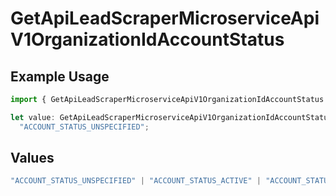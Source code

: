 # GetApiLeadScraperMicroserviceApiV1OrganizationIdAccountStatus

## Example Usage

```typescript
import { GetApiLeadScraperMicroserviceApiV1OrganizationIdAccountStatus } from "oppulence-backend-sdk/models/operations";

let value: GetApiLeadScraperMicroserviceApiV1OrganizationIdAccountStatus =
  "ACCOUNT_STATUS_UNSPECIFIED";
```

## Values

```typescript
"ACCOUNT_STATUS_UNSPECIFIED" | "ACCOUNT_STATUS_ACTIVE" | "ACCOUNT_STATUS_SUSPENDED" | "ACCOUNT_STATUS_PENDING_VERIFICATION"
```